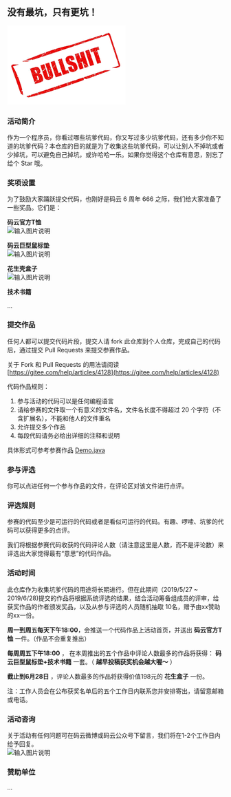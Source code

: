 ## 没有最坑，只有更坑！

![bullshit](resource/bullshit.png)

### 活动简介

作为一个程序员，你看过哪些坑爹代码，你又写过多少坑爹代码，还有多少你不知道的坑爹代码？本仓库的目的就是为了收集这些坑爹代码，可以让别人不掉坑或者少掉坑，可以避免自己掉坑，或许哈哈一乐。如果你觉得这个仓库有意思，别忘了给个 Star 哦。


### 奖项设置

为了鼓励大家踊跃提交代码，也刚好是码云 6 周年 666 之际，我们给大家准备了一些奖品。它们是：
  


 **码云官方T恤**   
![输入图片说明](https://images.gitee.com/uploads/images/2019/0514/150102_d100ec5d_1899542.png "200T.png")

 **码云巨型鼠标垫**   
![输入图片说明](https://images.gitee.com/uploads/images/2019/0514/150323_f40a68bf_1899542.jpeg "200鼠标垫.jpg")

 **花生壳盒子**   
![输入图片说明](https://images.gitee.com/uploads/images/2019/0515/125604_a819d41c_1899542.png "200-400花生壳盒子.png")


 **技术书籍**

 ...
 

### 提交作品

任何人都可以提交代码片段，提交人请 fork 此仓库到个人仓库，完成自己的代码后，通过提交 Pull Requests 来提交参赛作品。 

关于 Fork 和 Pull Requests 的用法请阅读 [https://gitee.com/help/articles/4128](https://gitee.com/help/articles/4128)

代码作品规则：

1. 参与活动的代码可以是任何编程语言
2. 请给参赛的文件取一个有意义的文件名，文件名长度不得超过 20 个字符（不含扩展名），不能和他人的文件重名
3. 允许提交多个作品
4. 每段代码请务必给出详细的注释和说明

具体形式可参考参赛作品 [Demo.java](Demo.java)


### 参与评选

你可以点进任何一个参与作品的文件，在评论区对该文件进行点评。
 

### 评选规则

参赛的代码至少是可运行的代码或者是看似可运行的代码。有趣、啰嗦、坑爹的代码可以获得更多的点评。

我们将根据参赛代码收获的代码评论人数（请注意这里是人数，而不是评论数）来评选出大家觉得最有“意思”的代码作品。  

### 活动时间

此仓库作为收集坑爹代码的用途将长期进行。但在此期间（2019/5/27 ~ 2019/6/28)提交的作品将根据系统评选的结果，结合活动筹备组成员的评审，给获奖作品的作者颁发奖品，以及从参与评选的人员随机抽取 10名，赠予由xx赞助的xx一份。

 

 **周一到周五每天下午18:00**，会推送一个代码作品上活动首页，并送出 **码云官方T恤** 一件。（作品不会重复推出） 
   
   
 **每周周五下午18:00** ， 在本周推出的五个作品中评论人数最多的作品将获得： **码云巨型鼠标垫+技术书籍** 一套。（ **越早投稿获奖机会越大喔～** ）  
  
 **截止到6月28日** ，评论人数最多的作品将获得价值198元的 **花生盒子** 一份。


  
注：工作人员会在公布获奖名单后的五个工作日内联系您并安排寄出，请留意邮箱或电话。  
    
###  活动咨询
 关于活动有任何问题可在码云微博或码云公众号下留言，我们将在1-2个工作日内给予回复。  
![输入图片说明](https://images.gitee.com/uploads/images/2019/0514/151233_a16e7749_1899542.png "150码云公众号二维码.png") 

### 赞助单位

... 
